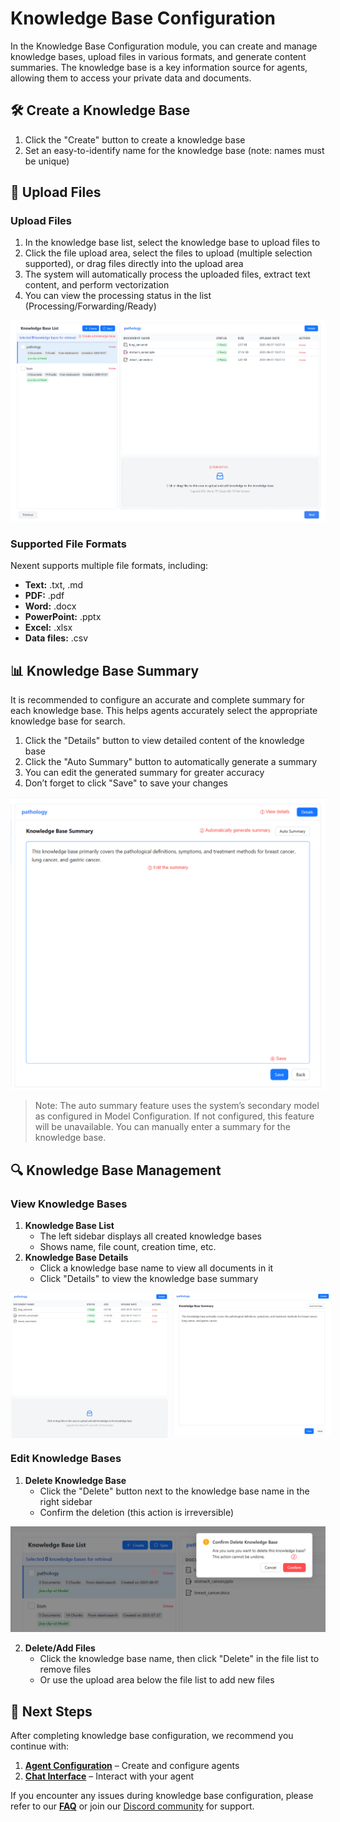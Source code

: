 # Knowledge Base Configuration

In the Knowledge Base Configuration module, you can create and manage knowledge bases, upload files in various formats, and generate content summaries. The knowledge base is a key information source for agents, allowing them to access your private data and documents.

## 🛠️ Create a Knowledge Base

1. Click the "Create" button to create a knowledge base
2. Set an easy-to-identify name for the knowledge base (note: names must be unique)

## 📁 Upload Files

### Upload Files

1. In the knowledge base list, select the knowledge base to upload files to
2. Click the file upload area, select the files to upload (multiple selection supported), or drag files directly into the upload area
3. The system will automatically process the uploaded files, extract text content, and perform vectorization
4. You can view the processing status in the list (Processing/Forwarding/Ready)

![File Upload](./assets/knowledge/create-knowledge-base.png)

### Supported File Formats

Nexent supports multiple file formats, including:
- **Text:** .txt, .md
- **PDF:** .pdf
- **Word:** .docx
- **PowerPoint:** .pptx
- **Excel:** .xlsx
- **Data files:** .csv

## 📊 Knowledge Base Summary

It is recommended to configure an accurate and complete summary for each knowledge base. This helps agents accurately select the appropriate knowledge base for search.

1. Click the "Details" button to view detailed content of the knowledge base
2. Click the "Auto Summary" button to automatically generate a summary
3. You can edit the generated summary for greater accuracy
4. Don’t forget to click "Save" to save your changes

![Content Summary](./assets/knowledge/summary-knowledge-base.png)

> Note: The auto summary feature uses the system’s secondary model as configured in Model Configuration. If not configured, this feature will be unavailable. You can manually enter a summary for the knowledge base.

## 🔍 Knowledge Base Management

### View Knowledge Bases

1. **Knowledge Base List**
   - The left sidebar displays all created knowledge bases
   - Shows name, file count, creation time, etc.
2. **Knowledge Base Details**
   - Click a knowledge base name to view all documents in it
   - Click "Details" to view the knowledge base summary

<div style="display: flex; gap: 8px;">
  <img src="./assets/knowledge/knowledge-base-file-list.png" style="width: 50%; height: 100%;" />
  <img src="./assets/knowledge/knowledge-base-summary.png" style="width: 50%; height: 100%;" />
</div>

### Edit Knowledge Bases

1. **Delete Knowledge Base**
   - Click the "Delete" button next to the knowledge base name in the right sidebar
   - Confirm the deletion (this action is irreversible)

![Delete Knowledge Base](./assets/knowledge/delete-knowledge-base.png)

2. **Delete/Add Files**
   - Click the knowledge base name, then click "Delete" in the file list to remove files
   - Or use the upload area below the file list to add new files

## 🚀 Next Steps

After completing knowledge base configuration, we recommend you continue with:

1. **[Agent Configuration](./agent-configuration)** – Create and configure agents
2. **[Chat Interface](./chat-interface)** – Interact with your agent

If you encounter any issues during knowledge base configuration, please refer to our **[FAQ](../getting-started/faq)** or join our [Discord community](https://discord.gg/tb5H3S3wyv) for support. 